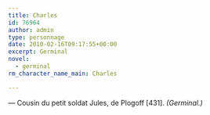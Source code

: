 ```yaml
---
title: Charles
id: 76964
author: admin
type: personnage
date: 2010-02-16T09:17:55+00:00
excerpt: Germinal
novel:
  - germinal
rm_character_name_main: Charles

---
```

— Cousin du petit soldat Jules, de Plogoff [431]. _(Germinal.)_